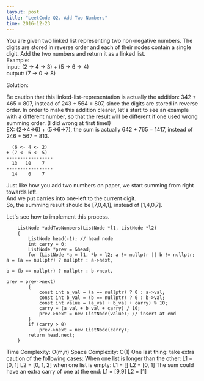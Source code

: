 ```yaml
---
layout: post
title: "LeetCode Q2. Add Two Numbers"
time: 2016-12-23
---
```

You are given two linked list representing two non-negative numbers. The digits are stored in reverse order and each of their nodes contain a single digit. Add the two numbers and return it as a linked list.                          
Example:                                                   
input:     (2 -> 4 -> 3) + (5 -> 6 -> 4)                                                         
output:  (7 -> 0 -> 8)

Solution:                          

Be caution that this linked-list-representation is actually the addition: 342 + 465 = 807, instead of 243 + 564 = 807, since the digits are stored in reverse order. In order to make this addition clearer, let's start to see an example with a different number, so that the result will be different if one used wrong summing order. (I did wrong at first time!)          
EX: (2->4->6) + (5->6->7), the sum is actually 642 + 765 = 1417, instead of 246 + 567 = 813.

      (6 <- 4 <- 2)										
    + (7 <- 6 <- 5)								
    -----------------								
      13   10    7								
    -----------------								
      14    0    7								
	    
Just like how you add two numbers on paper, we start summing from right towards left.              
And we put carries into one-left to the current digit.                   
So, the summing result should be [7,0,4,1], instead of [1,4,0,7].             

Let's see how to implement this process.    

        ListNode *addTwoNumbers(ListNode *l1, ListNode *l2) 
        {
            ListNode head(-1); // head node
            int carry = 0;
            ListNode *prev = &head;
            for (ListNode *a = l1, *b = l2; a != nullptr || b != nullptr; a = (a == nullptr) ? nullptr : a->next,
                                                                          b = (b == nullptr) ? nullptr : b->next,
                                                                              prev = prev->next) 
            {
                const int a_val = (a == nullptr) ? 0 : a->val;
                const int b_val = (b == nullptr) ? 0 : b->val;
                const int value = (a_val + b_val + carry) % 10;
                carry = (a_val + b_val + carry) / 10;
                prev->next = new ListNode(value); // insert at end
            }
            if (carry > 0)
                prev->next = new ListNode(carry);
            return head.next;
        }  

Time Complexity:   O(m,n)
Space Complexity: O(1)
One last thing: take extra caution of the following cases:
When one list is longer than the other:
L1 = [0, 1]	L2 = [0, 1, 2]
when one list is empty:
L1 = []		L2 = [0, 1]
The sum could have an extra carry of one at the end:
L1 = [9,9]	L2 = [1]
	
	
